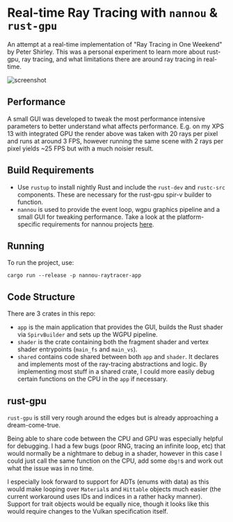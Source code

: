 # Real-time Ray Tracing with `nannou` & `rust-gpu`

An attempt at a real-time implementation of "Ray Tracing in One Weekend" by
Peter Shirley. This was a personal experiment to learn more about rust-gpu,
ray tracing, and what limitations there are around ray tracing in real-time.

![screenshot](./nannou-ray-tracer-screenshot.png)

## Performance

A small GUI was developed to tweak the most performance intensive parameters to
better understand what affects performance. E.g. on my XPS 13 with integrated
GPU the render above was taken with 20 rays per pixel and runs at around 3 FPS,
however running the same scene with 2 rays per pixel yields ~25 FPS but with a
much noisier result.

## Build Requirements

- Use `rustup` to install nightly Rust and include the `rust-dev` and
  `rustc-src` components. These are necessary for the rust-gpu spir-v builder to
  function.
- `nannou` is used to provide the event loop, wgpu graphics pipeline and a small
  GUI for tweaking performance. Take a look at the platform-specific
  requirements for nannou projects [here](https://guide.nannou.cc/getting_started/platform-specific_setup.html).

## Running

To run the project, use:

```
cargo run --release -p nannou-raytracer-app
```

## Code Structure

There are 3 crates in this repo:

- `app` is the main application that provides the GUI, builds the Rust shader
  via `SpirvBuilder` and sets up the WGPU pipeline.
- `shader` is the crate containing both the fragment shader and vertex shader
  entrypoints (`main_fs` and `main_vs`).
- `shared` contains code shared between both `app` and `shader`. It declares
  and implements most of the ray-tracing abstractions and logic. By implementing
  most stuff in a shared crate, I could more easily debug certain functions on
  the CPU in the `app` if necessary.

## rust-gpu

`rust-gpu` is still very rough around the edges but is already approaching a
dream-come-true.

Being able to share code between the CPU and GPU was especially helpful for
debugging. I had a few bugs (poor RNG, tracing an infinite loop, etc) that would
normally be a nightmare to debug in a shader, however in this case I could just
call the same function on the CPU, add some `dbg!`s and work out what the
issue was in no time.

I especially look forward to support for ADTs (enums with data) as this would
make looping over `Material`s and `Hittable` objects much easier (the current
workaround uses IDs and indices in a rather hacky manner). Support for trait
objects would be equally nice, though it looks like this would require changes
to the Vulkan specification itself.
